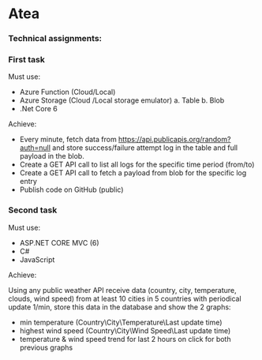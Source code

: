 # Atea

### Technical assignments: ###

### First task ###

Must use:
- Azure Function (Cloud/Local)
- Azure Storage (Cloud /Local storage emulator)
a. Table
b. Blob
- .Net Core 6

Achieve:
- Every minute, fetch data from https://api.publicapis.org/random?auth=null and store success/failure attempt log in the table and full payload in the blob.
- Create a GET API call to list all logs for the specific time period (from/to)
- Create a GET API call to fetch a payload from blob for the specific log entry
- Publish code on GitHub (public)

### Second task ###

Must use:
- ASP.NET CORE MVC (6)
- C#
- JavaScript

Achieve:

Using any public weather API receive data (country, city, temperature, clouds, wind speed) from at least 10 cities in 5 countries 
with periodical update 1/min,
store this data in the database
and show the 2 graphs:
- min temperature (Country\City\Temperature\Last update time)
- highest wind speed (Country\City\Wind Speed\Last update time)
- temperature & wind speed trend for last 2 hours on click for both previous graphs
